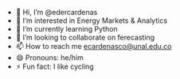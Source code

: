 - 👋 Hi, I’m @edercardenas
- 👀 I’m interested in Energy Markets & Analytics
- 🌱 I’m currently learning Python
- 💞️ I’m looking to collaborate on ferecasting
- 📫 How to reach me ecardenasco@unal.edu.co
- 😄 Pronouns: he/him
- ⚡ Fun fact: I like cycling

<!---
edercardenas/edercardenas is a ✨ special ✨ repository because its `README.md` (this file) appears on your GitHub profile.
You can click the Preview link to take a look at your changes.
--->
